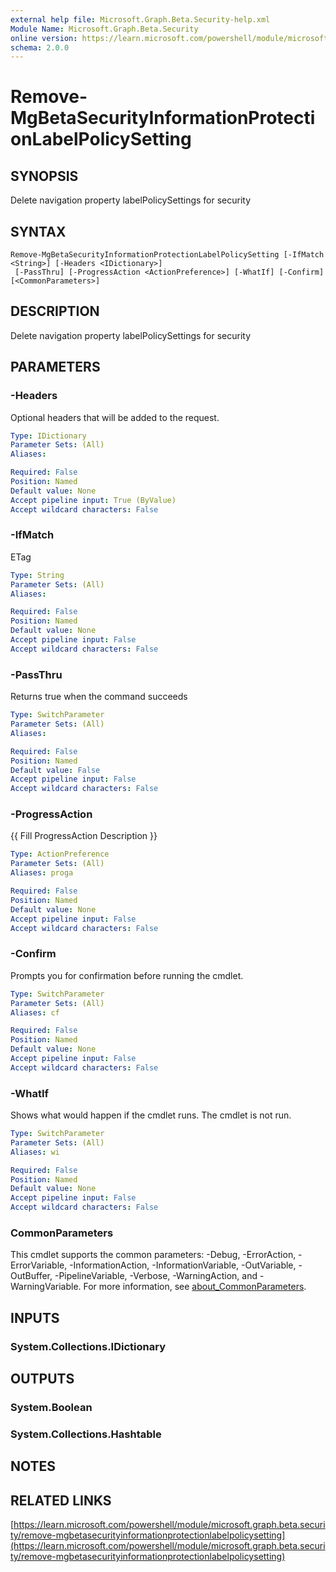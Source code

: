 ```yaml
---
external help file: Microsoft.Graph.Beta.Security-help.xml
Module Name: Microsoft.Graph.Beta.Security
online version: https://learn.microsoft.com/powershell/module/microsoft.graph.beta.security/remove-mgbetasecurityinformationprotectionlabelpolicysetting
schema: 2.0.0
---
```


# Remove-MgBetaSecurityInformationProtectionLabelPolicySetting

## SYNOPSIS
Delete navigation property labelPolicySettings for security

## SYNTAX

```
Remove-MgBetaSecurityInformationProtectionLabelPolicySetting [-IfMatch <String>] [-Headers <IDictionary>]
 [-PassThru] [-ProgressAction <ActionPreference>] [-WhatIf] [-Confirm] [<CommonParameters>]
```

## DESCRIPTION
Delete navigation property labelPolicySettings for security

## PARAMETERS

### -Headers
Optional headers that will be added to the request.

```yaml
Type: IDictionary
Parameter Sets: (All)
Aliases:

Required: False
Position: Named
Default value: None
Accept pipeline input: True (ByValue)
Accept wildcard characters: False
```

### -IfMatch
ETag

```yaml
Type: String
Parameter Sets: (All)
Aliases:

Required: False
Position: Named
Default value: None
Accept pipeline input: False
Accept wildcard characters: False
```

### -PassThru
Returns true when the command succeeds

```yaml
Type: SwitchParameter
Parameter Sets: (All)
Aliases:

Required: False
Position: Named
Default value: False
Accept pipeline input: False
Accept wildcard characters: False
```

### -ProgressAction
{{ Fill ProgressAction Description }}

```yaml
Type: ActionPreference
Parameter Sets: (All)
Aliases: proga

Required: False
Position: Named
Default value: None
Accept pipeline input: False
Accept wildcard characters: False
```

### -Confirm
Prompts you for confirmation before running the cmdlet.

```yaml
Type: SwitchParameter
Parameter Sets: (All)
Aliases: cf

Required: False
Position: Named
Default value: None
Accept pipeline input: False
Accept wildcard characters: False
```

### -WhatIf
Shows what would happen if the cmdlet runs.
The cmdlet is not run.

```yaml
Type: SwitchParameter
Parameter Sets: (All)
Aliases: wi

Required: False
Position: Named
Default value: None
Accept pipeline input: False
Accept wildcard characters: False
```

### CommonParameters
This cmdlet supports the common parameters: -Debug, -ErrorAction, -ErrorVariable, -InformationAction, -InformationVariable, -OutVariable, -OutBuffer, -PipelineVariable, -Verbose, -WarningAction, and -WarningVariable. For more information, see [about_CommonParameters](http://go.microsoft.com/fwlink/?LinkID=113216).

## INPUTS

### System.Collections.IDictionary
## OUTPUTS

### System.Boolean
### System.Collections.Hashtable
## NOTES

## RELATED LINKS

[https://learn.microsoft.com/powershell/module/microsoft.graph.beta.security/remove-mgbetasecurityinformationprotectionlabelpolicysetting](https://learn.microsoft.com/powershell/module/microsoft.graph.beta.security/remove-mgbetasecurityinformationprotectionlabelpolicysetting)





